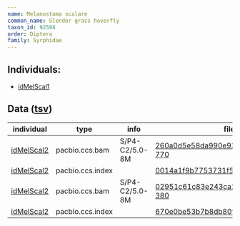 ```yaml
---
name: Melanostoma scalare
common_name: Slender grass hoverfly
taxon_id: 92598
order: Diptera
family: Syrphidae
---
```


## Individuals:

  * [idMelScal1](idMelScal1.md)

## Data ([tsv](Melanostoma_scalare_data.tsv))

| individual | type | info | file |
| ---------- | ---- | ---- | ---- |
| [idMelScal2](idMelScal2.md) | pacbio.ccs.bam | S/P4-C2/5.0-8M | [260a0d5e58da990e9333ccb72f276ed0-770](https://darwin.cog.sanger.ac.uk/insects/Melanostoma_scalare/idMelScal2/genomic_data/pacbio/m64089_200214_173008.ccs.bam) |
| [idMelScal2](idMelScal2.md) | pacbio.ccs.index |  | [0014a1f9b7753731f5a58eced5e48f3d](https://darwin.cog.sanger.ac.uk/insects/Melanostoma_scalare/idMelScal2/genomic_data/pacbio/m64089_200214_173008.ccs.bam.pbi) |
| [idMelScal2](idMelScal2.md) | pacbio.ccs.bam | S/P4-C2/5.0-8M | [02951c61c83e243ca283487656508bf0-380](https://darwin.cog.sanger.ac.uk/insects/Melanostoma_scalare/idMelScal2/genomic_data/pacbio/m64094_191126_131532.bc1002_BAK8A_OA--bc1002_BAK8A_OA.ccs.bam) |
| [idMelScal2](idMelScal2.md) | pacbio.ccs.index |  | [670e0be53b7b8db80fe06dbde256c7a3](https://darwin.cog.sanger.ac.uk/insects/Melanostoma_scalare/idMelScal2/genomic_data/pacbio/m64094_191126_131532.bc1002_BAK8A_OA--bc1002_BAK8A_OA.ccs.bam.pbi) |
